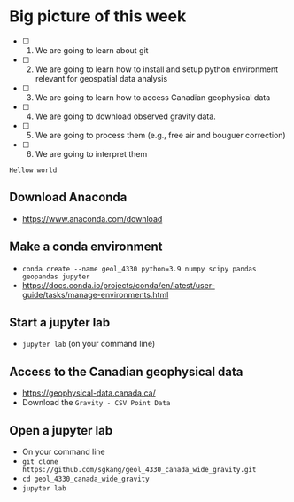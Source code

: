 # Big picture of this week

- [ ] 1. We are going to learn about git
- [ ] 2. We are going to learn how to install and setup python environment relevant for geospatial data analysis
- [ ] 3. We are going to learn how to access Canadian geophysical data 
- [ ] 4. We are going to download observed gravity data. 
- [ ] 5. We are going to process them (e.g., free air and bouguer correction)
- [ ] 6. We are going to interpret them



`Hellow world`


## Download Anaconda
- https://www.anaconda.com/download

## Make a conda environment
- `conda create --name geol_4330 python=3.9 numpy scipy pandas geopandas jupyter`
- https://docs.conda.io/projects/conda/en/latest/user-guide/tasks/manage-environments.html

## Start a jupyter lab
- `jupyter lab` (on your command line)

## Access to the Canadian geophysical data

- https://geophysical-data.canada.ca/
- Download the `Gravity - CSV Point Data`

## Open a jupyter lab
- On your command line
- `git clone https://github.com/sgkang/geol_4330_canada_wide_gravity.git`
- `cd geol_4330_canada_wide_gravity`
- `jupyter lab`


